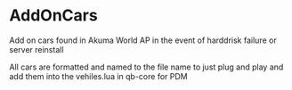 # AddOnCars

Add on cars found in Akuma World AP in the event of harddrisk failure or server reinstall

All cars are formatted and named to the file name  to just plug and play and add them  into the vehiles.lua in qb-core for PDM
